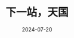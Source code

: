 ---
title: '下一站，天国'
date: '2024-07-20'
price: '73.0'
theaters: ['德信影城杭州之翼店']
seat: ['11-14']
remark: ['影展']
---